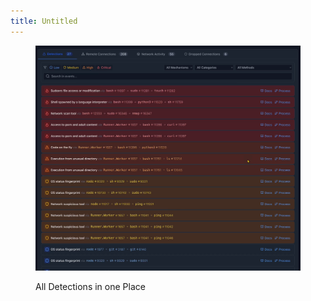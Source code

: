 ```yaml
---
title: Untitled
---
```


<figure><img src="../assets/image (5).png" alt=""><figcaption><p>All Detections in one Place</p></figcaption></figure>
